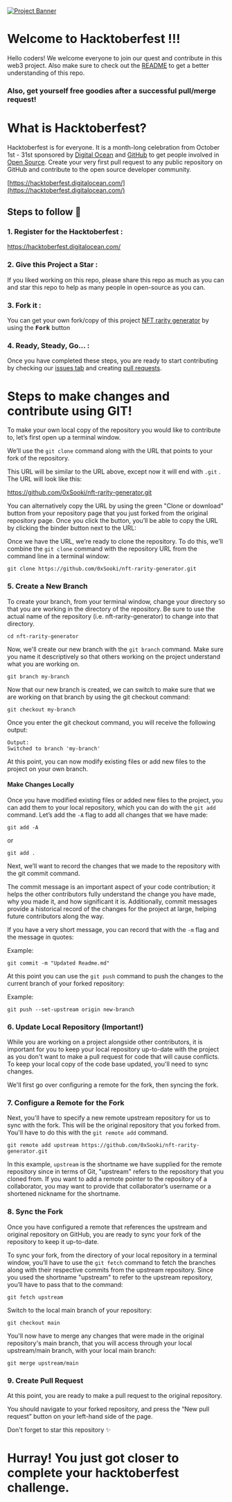 <a href="https://storz-test.pages.dev/" target="_blank">
    <img src="https://user-images.githubusercontent.com/63467479/190611518-b60d57af-711b-4b8b-9de5-eb2d51ddcb59.png" alt="Project Banner">
</a>


# Welcome to Hacktoberfest !!!

Hello coders! We welcome everyone to join our quest and contribute in this web3 project. Also make sure to check out the [README](https://github.com/0xSooki/nft-rarity-generator#readme) to get a better understanding of this repo. 


### Also, get yourself free goodies after a successful pull/merge request!


# What is Hacktoberfest?

Hacktoberfest is for everyone. It is a month-long celebration from October 1st - 31st sponsored by [Digital Ocean](https://hacktoberfest.digitalocean.com/) and [GitHub](https://github.com/blog/2433-celebrate-open-source-this-october-with-hacktoberfest) to get people involved in [Open Source](https://github.com/open-source). Create your very first pull request to any public repository on GitHub and contribute to the open source developer community.

[https://hacktoberfest.digitalocean.com/](https://hacktoberfest.digitalocean.com/)

## Steps to follow :scroll:

### 1. Register for the Hacktoberfest :

https://hacktoberfest.digitalocean.com/

### 2. Give this Project a Star :

If you liked working on this repo, please share this repo as much
as you can and star this repo to help as many people in open-source as you can.


### 3. Fork it :

You can get your own fork/copy of this project [NFT rarity generator](https://github.com/0xSooki/nft-rarity-generator) by using the <kbd><b>Fork</b></kbd></a> button


### 4. Ready, Steady, Go... :

Once you have completed these steps, you are ready to start contributing
by checking our [issues tab](https://github.com/0xSooki/nft-rarity-generator/issues) and creating [pull requests](https://github.com/0xSooki/nft-rarity-generator/pulls).


# Steps to make changes and contribute using GIT!

To make your own local copy of the repository you would like to contribute to, let’s first open up a terminal window.

We’ll use the `git clone` command along with the URL that points to your fork of the repository.

This URL will be similar to the URL above, except now it will end with `.git` . The URL will look like this:

https://github.com/0xSooki/nft-rarity-generator.git

You can alternatively copy the URL by using the green "Clone or download" button from your repository page that you just forked from the original repository page. Once you click the button, you’ll be able to copy the URL by clicking the binder button next to the URL:

Once we have the URL, we’re ready to clone the repository. To do this, we’ll combine the `git clone` command with the repository URL from the command line in a terminal window:

```
git clone https://github.com/0xSooki/nft-rarity-generator.git
```

### 5. Create a New Branch

To create your branch, from your terminal window, change your directory so that you are working in the directory of the repository. Be sure to use the actual name of the repository (i.e. nft-rarity-generator) to change into that directory.

```
cd nft-rarity-generator
```

Now, we'll create our new branch with the `git branch` command. Make sure you name it descriptively so that others working on the project understand what you are working on.

```
git branch my-branch
```

Now that our new branch is created, we can switch to make sure that we are working on that branch by using the git checkout command:

```
git checkout my-branch
```

Once you enter the git checkout command, you will receive the following output:

```
Output:
Switched to branch 'my-branch'
```

At this point, you can now modify existing files or add new files to the project on your own branch.

#### Make Changes Locally

Once you have modified existing files or added new files to the project, you can add them to your local repository, which you can do with the `git add` command. Let’s add the `-A` flag to add all changes that we have made:

```
git add -A
```

or

```
git add .
```

Next, we’ll want to record the changes that we made to the repository with the git commit command.

The commit message is an important aspect of your code contribution; it helps the other contributors fully understand the change you have made, why you made it, and how significant it is. Additionally, commit messages provide a historical record of the changes for the project at large, helping future contributors along the way.

If you have a very short message, you can record that with the `-m` flag and the message in quotes:

Example:

```
git commit -m "Updated Readme.md"
```

At this point you can use the `git push` command to push the changes to the current branch of your forked repository:

Example:

```
git push --set-upstream origin new-branch
```

### 6. Update Local Repository (Important!)

While you are working on a project alongside other contributors, it is important for you to keep your local repository up-to-date with the project as you don't want to make a pull request for code that will cause conflicts. To keep your local copy of the code base updated, you'll need to sync changes.

We'll first go over configuring a remote for the fork, then syncing the fork.

### 7. Configure a Remote for the Fork

Next, you'll have to specify a new remote upstream repository for us to sync with the fork. This will be the original repository that you forked from. You'll have to do this with the `git remote add` command.

```
git remote add upstream https://github.com/0xSooki/nft-rarity-generator.git
```

In this example, `upstream` is the shortname we have supplied for the remote repository since in terms of Git, "upstream" refers to the repository that you cloned from. If you want to add a remote pointer to the repository of a collaborator, you may want to provide that collaborator’s username or a shortened nickname for the shortname.

### 8. Sync the Fork

Once you have configured a remote that references the upstream and original repository on GitHub, you are ready to sync your fork of the repository to keep it up-to-date.

To sync your fork, from the directory of your local repository in a terminal window, you’ll have to use the `git fetch` command to fetch the branches along with their respective commits from the upstream repository. Since you used the shortname "upstream" to refer to the upstream repository, you’ll have to pass that to the command:

```
git fetch upstream
```

Switch to the local main branch of your repository:

```
git checkout main
```

You'll now have to merge any changes that were made in the original repository's main branch, that you will access through your local upstream/main branch, with your local main branch:

```
git merge upstream/main
```

### 9. Create Pull Request

At this point, you are ready to make a pull request to the original repository.

You should navigate to your forked repository, and press the “New pull request” button on your left-hand side of the page.

Don't forget to star this repository ✨

# Hurray! You just got closer to complete your hacktoberfest challenge.
